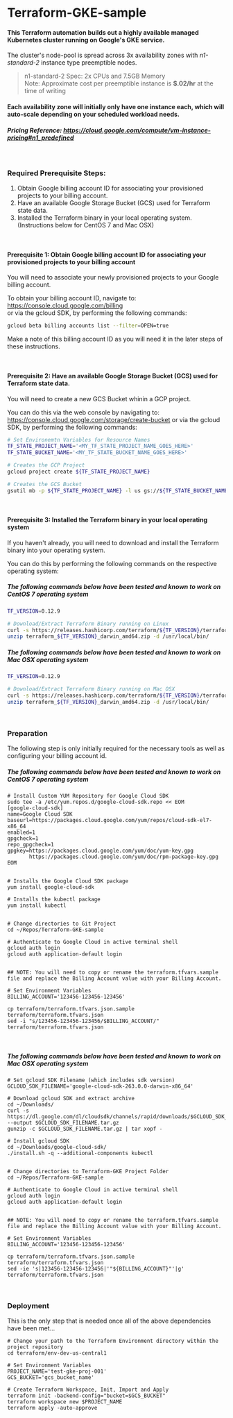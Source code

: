 # Terraform-GKE-sample

#### This Terraform automation builds out a highly available managed Kubernetes cluster running on Google's GKE service. <br> 
The cluster's node-pool is spread across 3x availability zones with *n1-standard-2* instance type preemptible nodes. <br> 

> n1-standard-2 Spec: 2x CPUs and 7.5GB Memory <br> 
Note: Approximate cost per preemptible instance is **$.02/hr** at the time of writing

#### Each availability zone will initially only have one instance each, which will auto-scale depending on your scheduled workload needs.


##### Pricing Reference: https://cloud.google.com/compute/vm-instance-pricing#n1_predefined

<br>

### Required Prerequisite Steps:

1. Obtain Google billing account ID for associating your provisioned projects to your billing account.
2. Have an available Google Storage Bucket (GCS) used for Terraform state data.
3. Installed the Terraform binary in your local operating system. (Instructions below for CentOS 7 and Mac OSX)

<br>

#### Prerequisite 1: Obtain Google billing account ID for associating your provisioned projects to your billing account

You will need to associate your newly provisioned projects to your Google billing account.

To obtain your billing account ID, navigate to: https://console.cloud.google.com/billing <br>
or via the gcloud SDK, by performing the following commands:
```bash
gcloud beta billing accounts list --filter=OPEN=true
```

Make a note of this billing account ID as you will need it in the later steps of these instructions.

<br>

#### Prerequisite 2: Have an available Google Storage Bucket (GCS) used for Terraform state data.

You will need to create a new GCS Bucket whinin a GCP project.

You can do this via the web console by navigating to: https://console.cloud.google.com/storage/create-bucket
or via the gcloud SDK, by performing the following commands:
```bash
# Set Environemtn Variables for Resource Names
TF_STATE_PROJECT_NAME='<MY_TF_STATE_PROJECT_NAME_GOES_HERE>'
TF_STATE_BUCKET_NAME='<MY_TF_STATE_BUCKET_NAME_GOES_HERE>'

# Creates the GCP Project
gcloud project create ${TF_STATE_PROJECT_NAME}

# Creates the GCS Bucket
gsutil mb -p ${TF_STATE_PROJECT_NAME} -l us gs://${TF_STATE_BUCKET_NAME}
```

<br>

#### Prerequisite 3: Installed the Terraform binary in your local operating system

If you haven't already, you will need to download and install the Terraform binary into your operating system.

You can do this by performing the following commands on the respective operating system:

##### The following commands below have been tested and known to work on CentOS 7 operating system
```bash
TF_VERSION=0.12.9

# Download/Extract Terraform Binary running on Linux
curl -s https://releases.hashicorp.com/terraform/${TF_VERSION}/terraform_${TF_VERSION}_linux_amd64.zip --output terraform_${TF_VERSION}_linux_amd64.zip
unzip terraform_${TF_VERSION}_darwin_amd64.zip -d /usr/local/bin/
```

##### The following commands below have been tested and known to work on Mac OSX operating system
```bash
TF_VERSION=0.12.9

# Download/Extract Terraform Binary running on Mac OSX
curl -s https://releases.hashicorp.com/terraform/${TF_VERSION}/terraform_${TF_VERSION}_darwin_amd64.zip --output terraform_${TF_VERSION}_darwin_amd64.zip
unzip terraform_${TF_VERSION}_darwin_amd64.zip -d /usr/local/bin/
```

<br>

### Preparation

The following step is only initially required for the necessary tools as well as configuring your billing account id.

##### The following commands below have been tested and known to work on CentOS 7 operating system

```
# Install Custom YUM Repository for Google Cloud SDK
sudo tee -a /etc/yum.repos.d/google-cloud-sdk.repo << EOM
[google-cloud-sdk]
name=Google Cloud SDK
baseurl=https://packages.cloud.google.com/yum/repos/cloud-sdk-el7-x86_64
enabled=1
gpgcheck=1
repo_gpgcheck=1
gpgkey=https://packages.cloud.google.com/yum/doc/yum-key.gpg
       https://packages.cloud.google.com/yum/doc/rpm-package-key.gpg
EOM


# Installs the Google Cloud SDK package
yum install google-cloud-sdk

# Installs the kubectl package
yum install kubectl


# Change directories to Git Project
cd ~/Repos/Terraform-GKE-sample

# Authenticate to Google Cloud in active terminal shell
gcloud auth login
gcloud auth application-default login


## NOTE: You will need to copy or rename the terraform.tfvars.sample file and replace the Billing Account value with your Billing Account.

# Set Environment Variables
BILLING_ACCOUNT='123456-123456-123456'

cp terraform/terraform.tfvars.json.sample terraform/terraform.tfvars.json
sed -i "s/123456-123456-123456/$BILLING_ACCOUNT/" terraform/terraform.tfvars.json
```

<br>

##### The following commands below have been tested and known to work on Mac OSX operating system

```
# Set gcloud SDK Filename (which includes sdk version)
GCLOUD_SDK_FILENAME='google-cloud-sdk-263.0.0-darwin-x86_64'

# Download gcloud SDK and extract archive
cd ~/Downloads/
curl -s https://dl.google.com/dl/cloudsdk/channels/rapid/downloads/$GCLOUD_SDK_FILENAME.tar.gz --output $GCLOUD_SDK_FILENAME.tar.gz
gunzip -c $GCLOUD_SDK_FILENAME.tar.gz | tar xopf -

# Install gcloud SDK
cd ~/Downloads/google-cloud-sdk/
./install.sh -q --additional-components kubectl


# Change directories to Terraform-GKE Project Folder
cd ~/Repos/Terraform-GKE-sample

# Authenticate to Google Cloud in active terminal shell
gcloud auth login
gcloud auth application-default login


## NOTE: You will need to copy or rename the terraform.tfvars.sample file and replace the Billing Account value with your Billing Account.

# Set Environment Variables
BILLING_ACCOUNT='123456-123456-123456'

cp terraform/terraform.tfvars.json.sample terraform/terraform.tfvars.json
sed -ie 's|123456-123456-123456|'"${BILLING_ACCOUNT}"'|g' terraform/terraform.tfvars.json
```

<br>

### Deployment

This is the only step that is needed once all of the above dependencies have been met...

```
# Change your path to the Terraform Environment directory within the project repository
cd terraform/env-dev-us-central1

# Set Environment Variables
PROJECT_NAME='test-gke-proj-001'
GCS_BUCKET='gcs_bucket_name'

# Create Terraform Workspace, Init, Import and Apply
terraform init -backend-config="bucket=$GCS_BUCKET"
terraform workspace new $PROJECT_NAME
terraform apply -auto-approve
```

